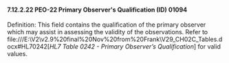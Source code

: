 #### 7.12.2.22 PEO-22 Primary Observer's Qualification (ID) 01094

Definition: This field contains the qualification of the primary observer which may assist in assessing the validity of the observations. Refer to file:///E:\V2\v2.9%20final%20Nov%20from%20Frank\V29_CH02C_Tables.docx#HL70242[_HL7 Table 0242 - Primary Observer’s Qualification_] for valid values.
